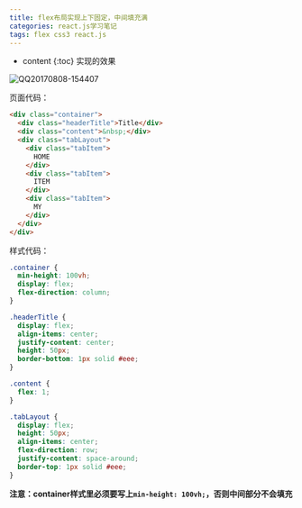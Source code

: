 ```yaml
---
title: flex布局实现上下固定，中间填充满
categories: react.js学习笔记
tags: flex css3 react.js
---
```


* content
{:toc}
实现的效果

![QQ20170808-154407](https://tomoya92.github.io/imgs/QQ20170808-154407.png)




页面代码：

```html
<div class="container">
  <div class="headerTitle">Title</div>
  <div class="content">&nbsp;</div>
  <div class="tabLayout">
    <div class="tabItem">
      HOME
    </div>
    <div class="tabItem">
      ITEM
    </div>
    <div class="tabItem">
      MY
    </div>
  </div>
</div>
```

样式代码：

```css
.container {
  min-height: 100vh;
  display: flex;
  flex-direction: column;
}

.headerTitle {
  display: flex;
  align-items: center;
  justify-content: center;
  height: 50px;
  border-bottom: 1px solid #eee;
}

.content {
  flex: 1;
}

.tabLayout {
  display: flex;
  height: 50px;
  align-items: center;
  flex-direction: row;
  justify-content: space-around;
  border-top: 1px solid #eee;
}

```

**注意：container样式里必须要写上`min-height: 100vh;`，否则中间部分不会填充**
